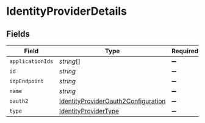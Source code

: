 # IdentityProviderDetails


## Fields

| Field                                                                                             | Type                                                                                              | Required                                                                                          | Description                                                                                       |
| ------------------------------------------------------------------------------------------------- | ------------------------------------------------------------------------------------------------- | ------------------------------------------------------------------------------------------------- | ------------------------------------------------------------------------------------------------- |
| `applicationIds`                                                                                  | *string*[]                                                                                        | :heavy_minus_sign:                                                                                | N/A                                                                                               |
| `id`                                                                                              | *string*                                                                                          | :heavy_minus_sign:                                                                                | N/A                                                                                               |
| `idpEndpoint`                                                                                     | *string*                                                                                          | :heavy_minus_sign:                                                                                | N/A                                                                                               |
| `name`                                                                                            | *string*                                                                                          | :heavy_minus_sign:                                                                                | N/A                                                                                               |
| `oauth2`                                                                                          | [IdentityProviderOauth2Configuration](../../models/shared/identityprovideroauth2configuration.md) | :heavy_minus_sign:                                                                                | N/A                                                                                               |
| `type`                                                                                            | [IdentityProviderType](../../models/shared/identityprovidertype.md)                               | :heavy_minus_sign:                                                                                | N/A                                                                                               |